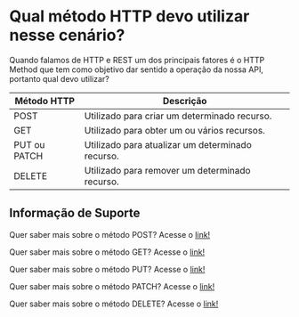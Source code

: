 # Qual método HTTP devo utilizar nesse cenário?

Quando falamos de HTTP e REST um dos principais fatores é o HTTP Method que tem como objetivo dar sentido a operação da
nossa API, portanto qual devo utilizar?

|Método HTTP|Descrição|
|---|---|
|POST|Utilizado para criar um determinado recurso.|
|GET|Utilizado para obter um ou vários recursos.|
|PUT ou PATCH|Utilizado para atualizar um determinado recurso.|
|DELETE|Utilizado para remover um determinado recurso.|

## Informação de Suporte

Quer saber mais sobre o método POST? Acesse o [link!](../informacao_suporte/rest-post.md)

Quer saber mais sobre o método GET? Acesse o [link!](../informacao_suporte/rest-get.md)

Quer saber mais sobre o método PUT? Acesse o [link!](../informacao_suporte/rest-put.md)

Quer saber mais sobre o método PATCH? Acesse o [link!](../informacao_suporte/rest-patch.md)

Quer saber mais sobre o método DELETE? Acesse o [link!](../informacao_suporte/rest-delete.md)

